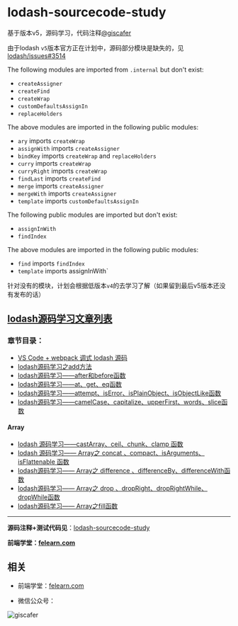 # lodash-sourcecode-study

基于版本v5，源码学习，代码注释[@giscafer](https://github.com/giscafer)

由于lodash `v5`版本官方正在计划中，源码部分模块是缺失的，见[lodash/issues#3514](https://github.com/lodash/lodash/issues/3514)

The following modules are imported from `.internal` but don't exist:

* `createAssigner`
* `createFind`
* `createWrap`
* `customDefaultsAssignIn`
* `replaceHolders`

The above modules are imported in the following public modules:

* `ary` imports `createWrap`
* `assignWith` imports `createAssigner`
* `bindKey` imports `createWrap` and `replaceHolders`
* `curry` imports `createWrap`
* `curryRight` imports `createWrap`
* `findLast` imports `createFind`
* `merge` imports `createAssigner`
* `mergeWith` imports `createAssigner`
* `template` imports `customDefaultsAssignIn`

The following public modules are imported but don't exist:

* `assignInWith`
* `findIndex`

The above modules are imported in the following public modules:

* `find` imports `findIndex`
* `template` imports assignInWith`


针对没有的模块，计划会根据低版本`v4`的去学习了解（如果留到最后v5版本还没有发布的话）

## [lodash源码学习文章列表](https://github.com/giscafer/giscafer.github.io/labels/lodash%E6%BA%90%E7%A0%81%E5%AD%A6%E4%B9%A0)

### 章节目录：

 * [VS Code + webpack 调式 lodash 源码](https://github.com/giscafer/giscafer.github.io/issues/24)
 * [lodash源码学习之add方法](https://github.com/giscafer/giscafer.github.io/issues/23)
 * [lodash源码学习——after和before函数](https://github.com/giscafer/giscafer.github.io/issues/25)
 * [lodash源码学习——at、get、eq函数](https://github.com/giscafer/giscafer.github.io/issues/26)
 * [lodash源码学习——attempt、isError、isPlainObject、isObjectLike函数](https://github.com/giscafer/giscafer.github.io/issues/27)
 * [lodash源码学习——camelCase、capitalize、upperFirst、words、slice函数](https://github.com/giscafer/giscafer.github.io/issues/28)

#### Array

 * [lodash 源码学习——castArray、ceil、chunk、clamp 函数](https://github.com/giscafer/giscafer.github.io/issues/30)
 * [lodash 源码学习—— Array之 concat 、compact、isArguments、isFlattenable 函数](https://github.com/giscafer/giscafer.github.io/issues/31)
 * [lodash源码学习—— Array之 difference 、differenceBy、differenceWith函数](https://github.com/giscafer/giscafer.github.io/issues/32)
 * [lodash源码学习—— Array之 drop 、dropRight、dropRightWhile、dropWhile函数](https://github.com/giscafer/giscafer.github.io/issues/33)
 * [lodash源码学习—— Array之fill函数](https://github.com/giscafer/giscafer.github.io/issues/34)



---

**源码注释+测试代码见**：[lodash-sourcecode-study](https://github.com/giscafer/lodash-sourcecode-study)

**前端学堂：[felearn.com](http://www.felearn.com/)**

 ## 相关

 - 前端学堂：[felearn.com](http://www.felearn.com)

 - 微信公众号：

![giscafer](http://blog.giscafer.com/static/images/qrcode_giscafer.jpg)